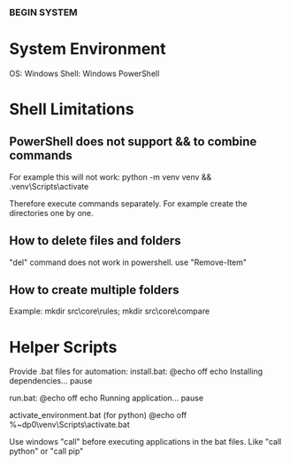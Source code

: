 ### BEGIN SYSTEM

# System Environment

OS: Windows
Shell: Windows PowerShell

# Shell Limitations

## PowerShell does not support && to combine commands

For example this will not work:
python -m venv venv && .venv\Scripts\activate

Therefore execute commands separately.
For example create the directories one by one.

## How to delete files and folders

"del" command does not work in powershell.
use "Remove-Item"

## How to create multiple folders

Example: mkdir src\core\rules; mkdir src\core\compare


# Helper Scripts

Provide .bat files for automation:
install.bat:
@echo off
echo Installing dependencies...
pause

run.bat:
@echo off
echo Running application...
pause

activate_environment.bat (for python)
@echo off
%~dp0\venv\Scripts\activate.bat

Use windows "call" before executing applications in the bat files.
Like "call python" or "call pip"
